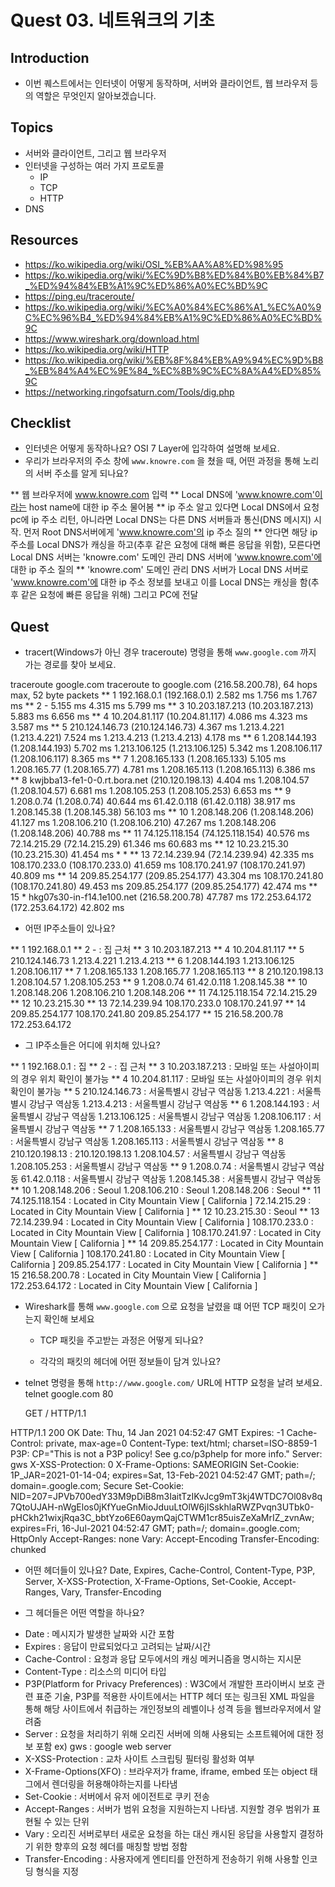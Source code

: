 # Quest 03. 네트워크의 기초

## Introduction
* 이번 퀘스트에서는 인터넷이 어떻게 동작하며, 서버와 클라이언트, 웹 브라우저 등의 역할은 무엇인지 알아보겠습니다.

## Topics
* 서버와 클라이언트, 그리고 웹 브라우저
* 인터넷을 구성하는 여러 가지 프로토콜
  * IP
  * TCP
  * HTTP
* DNS

## Resources
* https://ko.wikipedia.org/wiki/OSI_%EB%AA%A8%ED%98%95
* https://ko.wikipedia.org/wiki/%EC%9D%B8%ED%84%B0%EB%84%B7_%ED%94%84%EB%A1%9C%ED%86%A0%EC%BD%9C
* https://ping.eu/traceroute/
* https://ko.wikipedia.org/wiki/%EC%A0%84%EC%86%A1_%EC%A0%9C%EC%96%B4_%ED%94%84%EB%A1%9C%ED%86%A0%EC%BD%9C
* https://www.wireshark.org/download.html
* https://ko.wikipedia.org/wiki/HTTP
* https://ko.wikipedia.org/wiki/%EB%8F%84%EB%A9%94%EC%9D%B8_%EB%84%A4%EC%9E%84_%EC%8B%9C%EC%8A%A4%ED%85%9C
* https://networking.ringofsaturn.com/Tools/dig.php

## Checklist
* 인터넷은 어떻게 동작하나요? OSI 7 Layer에 입각하여 설명해 보세요.
* 우리가 브라우저의 주소 창에 `www.knowre.com` 을 쳤을 때, 어떤 과정을 통해 노리의 서버 주소를 알게 되나요?

** 웹 브라우저에 www.knowre.com 입력 
** Local DNS에 'www.knowre.com'이라는 host name에 대한 ip 주소 물어봄
** ip 주소 알고 있다면 Local DNS에서 요청 pc에 ip 주소 리턴, 아니라면 Local DNS는 다른 DNS 서버들과 통신(DNS 메시지) 시작. 먼저 Root DNS서버에게 'www.knowre.com'의 ip 주소 질의
** 안다면 해당 ip 주소를 Local DNS가 캐싱을 하고(추후 같은 요청에 대해 빠른 응답을 위함), 모른다면 Local DNS 서버는 'knowre.com' 도메인 관리 DNS 서버에 'www.knowre.com'에 대한 ip 주소 질의
** 'knowre.com' 도메인 관리 DNS 서버가 Local DNS 서버로 'www.knowre.com'에 대한 ip 주소 정보를 보내고 이를 Local DNS는 캐싱을 함(추후 같은 요청에 빠른 응답을 위해) 그리고 PC에 전달

## Quest
* tracert(Windows가 아닌 경우 traceroute) 명령을 통해 `www.google.com` 까지 가는 경로를 찾아 보세요.

traceroute google.com
traceroute to google.com (216.58.200.78), 64 hops max, 52 byte packets
 ** 1  192.168.0.1 (192.168.0.1)  2.582 ms  1.756 ms  1.767 ms
 ** 2  -  5.155 ms  4.315 ms  5.799 ms
 ** 3  10.203.187.213 (10.203.187.213)  5.883 ms  6.656 ms
 ** 4  10.204.81.117 (10.204.81.117)  4.086 ms  4.323 ms  3.587 ms
 ** 5  210.124.146.73 (210.124.146.73)  4.367 ms
    1.213.4.221 (1.213.4.221)  7.524 ms
    1.213.4.213 (1.213.4.213)  4.178 ms
 ** 6  1.208.144.193 (1.208.144.193)  5.702 ms
    1.213.106.125 (1.213.106.125)  5.342 ms
    1.208.106.117 (1.208.106.117)  8.365 ms
 ** 7  1.208.165.133 (1.208.165.133)  5.105 ms
    1.208.165.77 (1.208.165.77)  4.781 ms
    1.208.165.113 (1.208.165.113)  6.386 ms
 ** 8  kwjbba13-fe1-0-0.rt.bora.net (210.120.198.13)  4.404 ms
    1.208.104.57 (1.208.104.57)  6.681 ms
    1.208.105.253 (1.208.105.253)  6.653 ms
 ** 9  1.208.0.74 (1.208.0.74)  40.644 ms
    61.42.0.118 (61.42.0.118)  38.917 ms
    1.208.145.38 (1.208.145.38)  56.103 ms
 ** 10  1.208.148.206 (1.208.148.206)  41.127 ms
    1.208.106.210 (1.208.106.210)  47.267 ms
    1.208.148.206 (1.208.148.206)  40.788 ms
 ** 11  74.125.118.154 (74.125.118.154)  40.576 ms
    72.14.215.29 (72.14.215.29)  61.346 ms  60.683 ms
 ** 12  10.23.215.30 (10.23.215.30)  41.454 ms * *
 ** 13  72.14.239.94 (72.14.239.94)  42.335 ms
    108.170.233.0 (108.170.233.0)  41.659 ms
    108.170.241.97 (108.170.241.97)  40.809 ms
 ** 14  209.85.254.177 (209.85.254.177)  43.304 ms
    108.170.241.80 (108.170.241.80)  49.453 ms
    209.85.254.177 (209.85.254.177)  42.474 ms
 ** 15  * hkg07s30-in-f14.1e100.net (216.58.200.78)  47.787 ms
    172.253.64.172 (172.253.64.172)  42.802 ms

  * 어떤 IP주소들이 있나요?

 ** 1  192.168.0.1
 ** 2  - : 집 근처
 ** 3  10.203.187.213
 ** 4  10.204.81.117
 ** 5  210.124.146.73
    1.213.4.221
    1.213.4.213
 ** 6  1.208.144.193
    1.213.106.125
    1.208.106.117
 ** 7  1.208.165.133
    1.208.165.77
    1.208.165.113
 ** 8  210.120.198.13
    1.208.104.57
    1.208.105.253
 ** 9  1.208.0.74
    61.42.0.118
    1.208.145.38
 ** 10  1.208.148.206
    1.208.106.210
    1.208.148.206
 ** 11  74.125.118.154
    72.14.215.29
 ** 12  10.23.215.30
 ** 13  72.14.239.94
    108.170.233.0
    108.170.241.97
 ** 14  209.85.254.177
    108.170.241.80
    209.85.254.177
 ** 15  216.58.200.78
    172.253.64.172

  * 그 IP주소들은 어디에 위치해 있나요?

 ** 1  192.168.0.1 : 집
 ** 2  - : 집 근처
 ** 3  10.203.187.213 : 모바일 또는 사설아이피의 경우 위치 확인이 불가능
 ** 4  10.204.81.117 : 모바일 또는 사설아이피의 경우 위치 확인이 불가능
 ** 5  210.124.146.73 : 서울특별시 강남구 역삼동
    1.213.4.221 : 서울특별시 강남구 역삼동
    1.213.4.213 : 서울특별시 강남구 역삼동
 ** 6  1.208.144.193 : 서울특별시 강남구 역삼동
    1.213.106.125 : 서울특별시 강남구 역삼동
    1.208.106.117 : 서울특별시 강남구 역삼동
 ** 7  1.208.165.133 : 서울특별시 강남구 역삼동
    1.208.165.77 : 서울특별시 강남구 역삼동
    1.208.165.113 : 서울특별시 강남구 역삼동
 ** 8  210.120.198.13 : 210.120.198.13
    1.208.104.57 : 서울특별시 강남구 역삼동
    1.208.105.253 : 서울특별시 강남구 역삼동
 ** 9  1.208.0.74 : 서울특별시 강남구 역삼동
    61.42.0.118  : 서울특별시 강남구 역삼동
    1.208.145.38 : 서울특별시 강남구 역삼동
 ** 10  1.208.148.206 : Seoul
    1.208.106.210 : Seoul
    1.208.148.206 : Seoul
 ** 11  74.125.118.154 : Located in City Mountain View [ California ]
    72.14.215.29 : Located in City Mountain View [ California ]
 ** 12  10.23.215.30 : Seoul
 ** 13  72.14.239.94 : Located in City Mountain View [ California ]
    108.170.233.0 : Located in City Mountain View [ California ]
    108.170.241.97 : Located in City Mountain View [ California ]
 ** 14  209.85.254.177 : Located in City Mountain View [ California ]
    108.170.241.80 : Located in City Mountain View [ California ]
    209.85.254.177 : Located in City Mountain View [ California ]
 ** 15  216.58.200.78 : Located in City Mountain View [ California ]
    172.253.64.172 : Located in City Mountain View [ California ]

* Wireshark를 통해 `www.google.com` 으로 요청을 날렸을 떄 어떤 TCP 패킷이 오가는지 확인해 보세요

  * TCP 패킷을 주고받는 과정은 어떻게 되나요?

  * 각각의 패킷의 헤더에 어떤 정보들이 담겨 있나요?

* telnet 명령을 통해 `http://www.google.com/` URL에 HTTP 요청을 날려 보세요.
    telnet google.com 80

    GET / HTTP/1.1

HTTP/1.1 200 OK
Date: Thu, 14 Jan 2021 04:52:47 GMT
Expires: -1
Cache-Control: private, max-age=0
Content-Type: text/html; charset=ISO-8859-1
P3P: CP="This is not a P3P policy! See g.co/p3phelp for more info."
Server: gws
X-XSS-Protection: 0
X-Frame-Options: SAMEORIGIN
Set-Cookie: 1P_JAR=2021-01-14-04; expires=Sat, 13-Feb-2021 04:52:47 GMT; path=/; domain=.google.com; Secure
Set-Cookie: NID=207=JPVb700edY33M9pDiB8m3IaitTzIKvJcg9mT3kj4WTDC7Ol08v8q7QtoUJAH-nWgElos0jKfYueGnMioJduuLtOlW6jISskhlaRWZPvqn3UTbk0-pHCkh21wixjRqa3C_bbtYzo6E60aymQajCTWM1cr85uisZeXaMrIZ_zvnAw; expires=Fri, 16-Jul-2021 04:52:47 GMT; path=/; domain=.google.com; HttpOnly
Accept-Ranges: none
Vary: Accept-Encoding
Transfer-Encoding: chunked

  * 어떤 헤더들이 있나요?
    Date, Expires, Cache-Control, Content-Type, P3P, Server, X-XSS-Protection, X-Frame-Options, Set-Cookie, Accept-Ranges, Vary, Transfer-Encoding

  * 그 헤더들은 어떤 역할을 하나요?

  - Date : 메시지가 발생한 날짜와 시간 포함
  - Expires : 응답이 만료되었다고 고려되는 날짜/시간
  - Cache-Control : 요청과 응답 모두에서의 캐싱 메커니즘을 명시하는 지시문
  - Content-Type : 리소스의 미디어 타입
  - P3P(Platform for Privacy Preferences) : W3C에서 개발한 프라이버시 보호 관련 표준 기술, P3P를 적용한 사이트에서는 HTTP 헤더 또는 링크된 XML 파일을 통해 해당 사이트에서 취급하는 개인정보의 레벨이나 성격 등을 웹브라우저에서 알려줌
  - Server : 요청을 처리하기 위해 오리진 서버에 의해 사용되는 소프트웨어에 대한 정보 포함 ex) gws : google web server
  - X-XSS-Protection : 교차 사이트 스크립팅 필터링 활성화 여부
  - X-Frame-Options(XFO) : 브라우저가 frame, iframe, embed 또는 object 태그에서 렌더링을 허용해야하는지를 나타냄
  - Set-Cookie : 서버에서 유저 에이전트로 쿠키 전송
  - Accept-Ranges : 서버가 범위 요청을 지원하는지 나타냄. 지원할 경우 범위가 표현될 수 있는 단위
  - Vary : 오리진 서버로부터 새로운 요청을 하는 대신 캐시된 응답을 사용할지 결정하기 위한 향후의 요청 헤더를 매칭할 방법 정함
  - Transfer-Encoding : 사용자에게 엔티티를 안전하게 전송하기 위해 사용할 인코딩 형식을 지정

